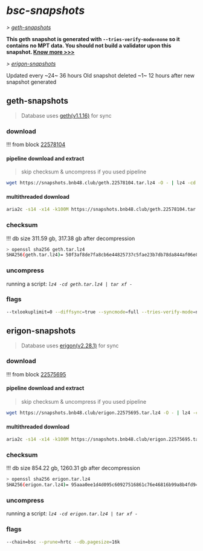 # *bsc-snapshots*


*\> [geth-snapshots](#geth-snapshots)*

**This geth snapshot is generated with `--tries-verify-mode=none` so it contains no MPT data. You should not build a validator upon this snapshot. [Know more >>>](https://github.com/bnb-chain/bsc/pull/926)**

*\> [erigon-snapshots](#erigon-snapshots)*

Updated every ~24~ 36 hours
Old snapshot deleted ~1~ 12 hours after new snapshot generated

## geth-snapshots


> Database uses [geth(v1.1.16)](https://github.com/bnb-chain/bsc/releases/tag/v1.1.16) for sync


### download

<!-- begin_geth -->

!!! from block [22578104](https://bscscan.com/block/22578104)

#### pipeline download and extract
> skip checksum & uncompress if you used pipeline
```bash
wget https://snapshots.bnb48.club/geth.22578104.tar.lz4 -O - | lz4 -cd | tar xf -
```

#### multithreaded download

```bash
aria2c -s14 -x14 -k100M https://snapshots.bnb48.club/geth.22578104.tar.lz4 -o geth.tar.lz4
```


### checksum

!!! db size 311.59 gb, 317.38 gb after decompression
```bash
> openssl sha256 geth.tar.lz4
SHA256(geth.tar.lz4)= 50f3af8de7fa8cb6e44825737c5fae23b7db78da844af06e89df63c812172b22
```

<!-- end_geth -->

### uncompress


running a script: _`lz4 -cd geth.tar.lz4 | tar xf -`_


### flags


```bash
--txlookuplimit=0 --diffsync=true --syncmode=full --tries-verify-mode=none --pruneancient=true --diffblock=5000
```


## erigon-snapshots


> Database uses [erigon(v2.28.1)](https://github.com/ledgerwatch/erigon/releases/tag/v2.28.1) for sync


### download

<!-- begin_erigon -->

!!! from block [22575695](https://bscscan.com/block/22575695)

#### pipeline download and extract
> skip checksum & uncompress if you used pipeline
```bash
wget https://snapshots.bnb48.club/erigon.22575695.tar.lz4 -O - | lz4 -cd | tar xf -
```

#### multithreaded download

```bash
aria2c -s14 -x14 -k100M https://snapshots.bnb48.club/erigon.22575695.tar.lz4 -o erigon.tar.lz4
```


### checksum

!!! db size 854.22 gb, 1260.31 gb after decompression
```bash
> openssl sha256 erigon.tar.lz4
SHA256(erigon.tar.lz4)= 95aaa0ee1d4d095c60927516861c76e46816b99a8b4fd943ae634fd36a87a9e3
```

<!-- end_erigon -->

### uncompress


running a script: _`lz4 -cd erigon.tar.lz4 | tar xf -`_


### flags


```bash
--chain=bsc --prune=hrtc --db.pagesize=16k
```
